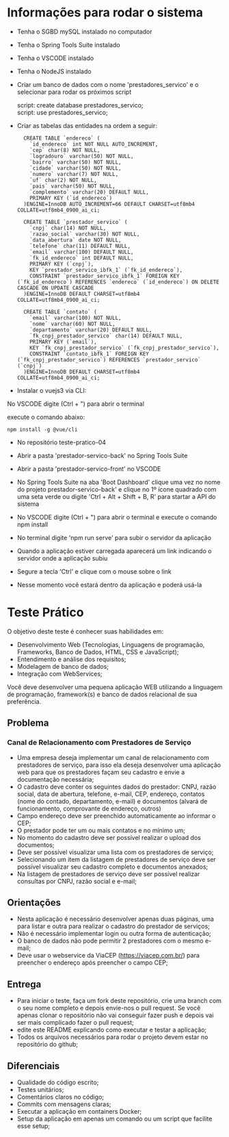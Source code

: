 # Informações para rodar o sistema

* Tenha o SGBD mySQL instalado no computador
* Tenha o Spring Tools Suite instalado
* Tenha o VSCODE instalado
* Tenha o NodeJS instalado
* Criar um banco de dados com o nome 'prestadores_servico' e o selecionar para rodar os próximos script

	script: create database prestadores_servico;  
	script: use prestadores_servico;

* Criar as tabelas das entidades na ordem a seguir:

		CREATE TABLE `endereco` (
		  `id_endereco` int NOT NULL AUTO_INCREMENT,
		  `cep` char(8) NOT NULL,
		  `logradouro` varchar(50) NOT NULL,
		  `bairro` varchar(50) NOT NULL,
		  `cidade` varchar(50) NOT NULL,
		  `numero` varchar(7) NOT NULL,
		  `uf` char(2) NOT NULL,
		  `pais` varchar(50) NOT NULL,
		  `complemento` varchar(20) DEFAULT NULL,
		  PRIMARY KEY (`id_endereco`)
		)ENGINE=InnoDB AUTO_INCREMENT=66 DEFAULT CHARSET=utf8mb4 COLLATE=utf8mb4_0900_ai_ci;

		CREATE TABLE `prestador_servico` (
		  `cnpj` char(14) NOT NULL,
		  `razao_social` varchar(30) NOT NULL,
		  `data_abertura` date NOT NULL,
		  `telefone` char(11) DEFAULT NULL,
		  `email` varchar(100) DEFAULT NULL,
		  `fk_id_endereco` int DEFAULT NULL,
		  PRIMARY KEY (`cnpj`),
		  KEY `prestador_servico_ibfk_1` (`fk_id_endereco`),
		  CONSTRAINT `prestador_servico_ibfk_1` FOREIGN KEY (`fk_id_endereco`) REFERENCES `endereco` (`id_endereco`) ON DELETE CASCADE ON UPDATE CASCADE
		)ENGINE=InnoDB DEFAULT CHARSET=utf8mb4 COLLATE=utf8mb4_0900_ai_ci;

		CREATE TABLE `contato` (
		  `email` varchar(100) NOT NULL,
		  `nome` varchar(60) NOT NULL,
		  `departamento` varchar(20) DEFAULT NULL,
		  `fk_cnpj_prestador_servico` char(14) DEFAULT NULL,
		  PRIMARY KEY (`email`),
		  KEY `fk_cnpj_prestador_servico` (`fk_cnpj_prestador_servico`),
		  CONSTRAINT `contato_ibfk_1` FOREIGN KEY (`fk_cnpj_prestador_servico`) REFERENCES `prestador_servico` (`cnpj`)
		)ENGINE=InnoDB DEFAULT CHARSET=utf8mb4 COLLATE=utf8mb4_0900_ai_ci;

* Instalar o vuejs3 via CLI:

No VSCODE digite (Ctrl + ") para abrir o terminal

  execute o comando abaixo: 

    npm install -g @vue/cli

* No repositório teste-pratico-04
* Abrir a pasta 'prestador-servico-back' no Spring Tools Suite
* Abrir a pasta 'prestador-servico-front' no VSCODE
* No Spring Tools Suite na aba 'Boot Dashboard' clique uma vez no nome do projeto prestador-servico-back' e clique no 1º ícone quadrado
com uma seta verde ou digite 'Ctrl + Alt + Shift + B, R' para startar a API do sistema

* No VSCODE digite (Ctrl + ") para abrir o terminal e execute o comando npm install
* No terminal digite 'npm run serve' para subir o servidor da aplicação 
* Quando a aplicação estiver carregada aparecerá um link indicando o servidor onde a aplicação subiu
* Segure a tecla 'Ctrl' e clique com o mouse sobre o link
* Nesse momento você estará dentro da aplicação e poderá usá-la

# Teste Prático

O objetivo deste teste é conhecer suas habilidades em:

* Desenvolvimento Web (Tecnologias, Linguagens de programação, Frameworks, Banco de Dados, HTML, CSS e JavaScript);
* Entendimento e análise dos requisitos;
* Modelagem de banco de dados;
* Integração com WebServices;

Você deve desenvolver uma pequena aplicação WEB utilizando a linguagem de programação, framework(s) e banco de dados relacional de sua preferência.

## Problema

### Canal de Relacionamento com Prestadores de Serviço

* Uma empresa deseja implementar um canal de relacionamento com prestadores de serviço, para isso ela deseja desenvolver uma aplicação web para que os prestadores façam seu cadastro e envie a documentação necessária;
* O cadastro deve conter os seguintes dados do prestador: CNPJ, razão social, data de abertura, telefone, e-mail, CEP, endereço, contatos (nome do contado, departamento, e-mail) e documentos (alvará de funcionamento, comprovante de endereço, outros)
* Campo endereço deve ser preenchido automaticamente ao informar o CEP;
* O prestador pode ter um ou mais contatos e no mínimo um;
* No momento do cadastro deve ser possível realizar o upload dos documentos;
* Deve ser possível visualizar uma lista com os prestadores de serviço;
* Selecionando um item da listagem de prestadores de serviço deve ser possível visualizar seu cadastro completo e documentos anexados;
* Na listagem de prestadores de serviço deve ser possível realizar consultas por CNPJ, razão social e e-mail;

## Orientações

* Nesta aplicação é necessário desenvolver apenas duas páginas, uma para listar e outra para realizar o cadastro do prestador de serviços;
* Não é necessário implementar login ou outra forma de autenticação;
* O banco de dados não pode permitir 2 prestadores com o mesmo e-mail;
* Deve usar o webservice da ViaCEP (https://viacep.com.br/) para preencher o endereço após preencher o campo CEP;

## Entrega

* Para iniciar o teste, faça um fork deste repositório, crie uma branch com o seu nome completo e depois envie-nos o pull request. Se você apenas clonar o repositório não vai conseguir fazer push e depois vai ser mais complicado fazer o pull request;
* edite este README explicando como executar e testar a aplicação;
* Todos os arquivos necessários para rodar o projeto devem estar no repositório do github;


## Diferenciais

* Qualidade do código escrito;
* Testes unitários;
* Comentários claros no código;
* Commits com mensagens claras;
* Executar a aplicação em containers Docker;
* Setup da aplicação em apenas um comando ou um script que facilite esse setup;
